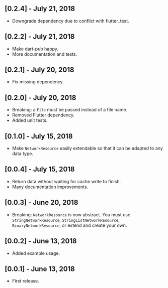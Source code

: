 ## [0.2.4] - July 21, 2018

* Downgrade dependency due to conflict with flutter_test.

## [0.2.2] - July 21, 2018

* Make dart-pub happy.
* More documentation and tests.

## [0.2.1] - July 20, 2018

* Fix missing dependency.

## [0.2.0] - July 20, 2018

* Breaking: a `File` must be passed instead of a file name.
* Removed Flutter dependency.
* Added unit tests.

## [0.1.0] - July 15, 2018

* Make `NetworkResource` easily extendable so that it can be adapted to any data type.

## [0.0.4] - July 15, 2018

* Return data without waiting for cache write to finish.
* Many documentation improvements.

## [0.0.3] - June 20, 2018

* Breaking: `NetworkResource` is now abstract. You must use `StringNetworkResource`, `StringListNetworkResource`, `BinaryNetworkResource`, or extend and create your own.

## [0.0.2] - June 13, 2018

* Added example usage.

## [0.0.1] - June 13, 2018

* First release.
